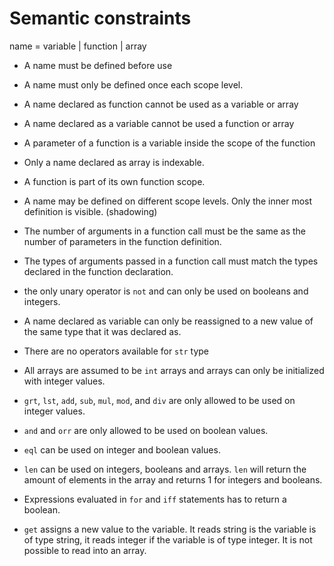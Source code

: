 # Semantic constraints

name = variable | function | array

-   A name must be defined before use
-   A name must only be defined once each scope level.
-   A name declared as function cannot be used as a variable or array
-   A name declared as a variable cannot be used a function or array
-   A parameter of a function is a variable inside the scope of the function
-   Only a name declared as array is indexable.
-   A function is part of its own function scope.
-   A name may be defined on different scope levels. Only the inner most definition is visible. (shadowing)
-   The number of arguments in a function call must be the same as the number of parameters in the function definition.
-   The types of arguments passed in a function call must match the types declared in the function declaration.
-   the only unary operator is `not` and can only be used on booleans and integers.
-   A name declared as variable can only be reassigned to a new value of the same type that it was declared as.
-   There are no operators available for `str` type
-   All arrays are assumed to be `int` arrays and arrays can only be initialized with integer values.
-   `grt`, `lst`, `add`, `sub`, `mul`, `mod`, and `div` are only allowed to be used on integer values.
-   `and` and `orr` are only allowed to be used on boolean values.
-   `eql` can be used on integer and boolean values.
-   `len` can be used on integers, booleans and arrays. `len` will return the amount of elements in the array and returns 1 for integers and booleans.
-   Expressions evaluated in `for` and `iff` statements has to return a boolean.

-   `get` assigns a new value to the variable. It reads string is the variable is of type string, it reads integer if the variable is of type integer. It is not possible to read into an array.
